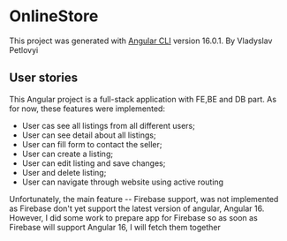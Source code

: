 # OnlineStore

This project was generated with [Angular CLI](https://github.com/angular/angular-cli) version 16.0.1. By Vladyslav Petlovyi

## User stories
This Angular project is a full-stack application with FE,BE and DB part. As for now, these features were implemented:

- User cas see all listings from all different users;
- User can see detail about all listings;
- User can fill form to contact the seller;
- User can create a listing;
- User can edit listing and save changes;
- User and delete listing;
- User can navigate through website using active routing

Unfortunately, the main feature -- Firebase support, was not implemented as Firebase don't yet support the latest version of angular, Angular 16.
However, I did some work to prepare app for Firebase so as soon as Firebase will support Angular 16, I will fetch them together  
